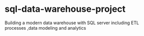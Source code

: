 # sql-data-warehouse-project
Building a modern data warehouse with SQL server including ETL processes ,data modeling and analytics
